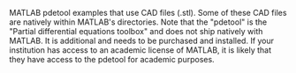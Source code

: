 MATLAB pdetool examples that use CAD files (.stl).  Some of these CAD files are natively within MATLAB's directories.  Note that the "pdetool" is the "Partial differential equations toolbox" and does not ship natively with MATLAB.  It is additional and needs to be purchased and installed.  If your institution has access to an academic license of MATLAB,  it is likely that they have access to the pdetool for academic purposes.
